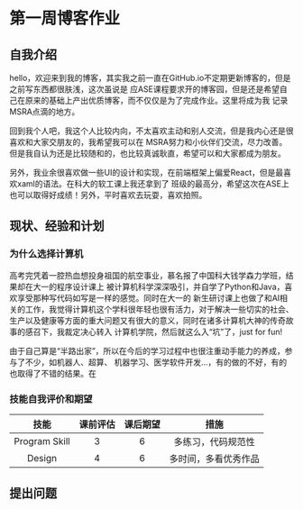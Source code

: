 # 第一周博客作业

## 自我介绍

hello，欢迎来到我的博客，其实我之前一直在GitHub.io不定期更新博客的，但是之前写东西都很肤浅，这次虽说是
应ASE课程要求开的博客园，但是还是希望自己在原来的基础上产出优质博客，而不仅仅是为了完成作业。这里将成为我
记录MSRA点滴的地方。

回到我个人吧，我这个人比较内向，不太喜欢主动和别人交流，但是我内心还是很喜欢和大家交朋友的，我希望我可以在
MSRA努力和小伙伴们交流，尽力改善。但是我自认为还是比较随和的，也比较真诚耿直，希望可以和大家都成为朋友。

另外，我业余很喜欢做一些UI的设计和实现，在前端框架上偏爱React，但是最喜欢xaml的语法。在科大的软工课上我还拿到了
班级的最高分，希望这次在ASE上也可以取得好成绩！另外，平时喜欢去玩耍，喜欢拍照。

## 现状、经验和计划

### 为什么选择计算机
高考完凭着一腔热血想投身祖国的航空事业，慕名报了中国科大钱学森力学班，结果却在大一的程序设计课上
被计算机科学深深吸引，并自学了Python和Java，喜欢享受那种写代码如写是一样的感觉。同时在大一的
新生研讨课上也做了和AI相关的工作，我觉得计算机这个学科很年轻也很有活力，对于解决一些切实的社会、
生产以及健康等方面的重大问题又有很大的意义，同时在诸多计算机大神的传奇故事的感召下，我裁定决心转入
计算机学院，然后就这么入“坑”了，just for fun!

由于自己算是“半路出家”，所以在今后的学习过程中也很注重动手能力的养成，参与了不少，如机器人、超算、
机器学习、医学软件开发...，有的做的不好，有的也取得了不错的结果。在

### 技能自我评价和期望
|技能|课前评估|课后期望|措施|
|:----:|:---:|:----:|:--:|
|Program Skill| 3 | 6| 多练习，代码规范性 |
|Design | 4 | 6 | 多时间，多看优秀作品 |

## 提出问题